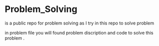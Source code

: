 # Problem_Solving

is a public repo for problem solving as I try in this repo to solve problem

in problem file you will found problem discription and code to solve this problem .
